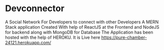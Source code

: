 ﻿# Devconnector
A Social Network For Developers to connect with other Developers
A MERN Stack application 
Created With help of ReactJS at the Frontend and NodeJS for backend along with MongoDB for Database
The Application has been hosted with the help of HEROKU.
It is Live here https://pure-chamber-24121.herokuapp.com/
